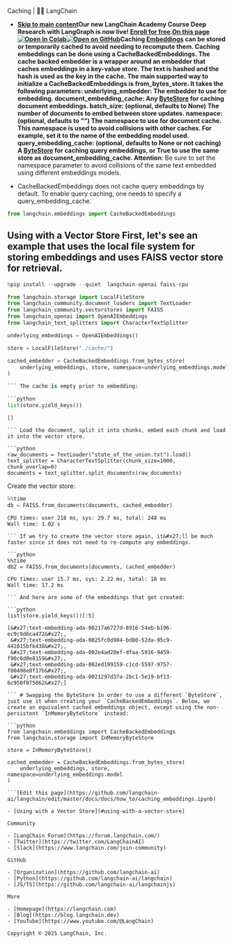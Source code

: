 Caching | 🦜️🔗 LangChain
- **[Skip to main content](#__docusaurus_skipToContent_fallback)Our new LangChain Academy Course Deep Research with LangGraph is now live! [Enroll for free](https://academy.langchain.com/courses/deep-research-with-langgraph/?utm_medium=internal&utm_source=docs&utm_campaign=q3-2025_deep-research-course_co).[On this page![Open In Colab ](https://colab.research.google.com/assets/colab-badge.svg)](https://colab.research.google.com/github/langchain-ai/langchain/blob/master/docs/docs/how_to/caching_embeddings.ipynb)[![Open on GitHub ](https://img.shields.io/badge/Open%20on%20GitHub-grey?logo=github&logoColor=white)](https://github.com/langchain-ai/langchain/blob/master/docs/docs/how_to/caching_embeddings.ipynb)Caching [Embeddings](/docs/concepts/embedding_models/) can be stored or temporarily cached to avoid needing to recompute them. Caching embeddings can be done using a CacheBackedEmbeddings. The cache backed embedder is a wrapper around an embedder that caches embeddings in a key-value store. The text is hashed and the hash is used as the key in the cache. The main supported way to initialize a CacheBackedEmbeddings is from_bytes_store. It takes the following parameters: underlying_embedder: The embedder to use for embedding. document_embedding_cache: Any [ByteStore](/docs/integrations/stores/) for caching document embeddings. batch_size: (optional, defaults to None) The number of documents to embed between store updates. namespace: (optional, defaults to "") The namespace to use for document cache. This namespace is used to avoid collisions with other caches. For example, set it to the name of the embedding model used. query_embedding_cache: (optional, defaults to None or not caching) A [ByteStore](/docs/integrations/stores/) for caching query embeddings, or True to use the same store as document_embedding_cache. Attention**: Be sure to set the namespace parameter to avoid collisions of the same text embedded using different embeddings models.

- CacheBackedEmbeddings does not cache query embeddings by default. To enable query caching, one needs to specify a query_embedding_cache.

```python
from langchain.embeddings import CacheBackedEmbeddings

```

## Using with a Vector Store[​](#using-with-a-vector-store) First, let&#x27;s see an example that uses the local file system for storing embeddings and uses FAISS vector store for retrieval.

```python
%pip install --upgrade --quiet  langchain-openai faiss-cpu

```

```python
from langchain.storage import LocalFileStore
from langchain_community.document_loaders import TextLoader
from langchain_community.vectorstores import FAISS
from langchain_openai import OpenAIEmbeddings
from langchain_text_splitters import CharacterTextSplitter

underlying_embeddings = OpenAIEmbeddings()

store = LocalFileStore("./cache/")

cached_embedder = CacheBackedEmbeddings.from_bytes_store(
    underlying_embeddings, store, namespace=underlying_embeddings.model
)

``` The cache is empty prior to embedding:

```python
list(store.yield_keys())

```

```output
[]

``` Load the document, split it into chunks, embed each chunk and load it into the vector store.

```python
raw_documents = TextLoader("state_of_the_union.txt").load()
text_splitter = CharacterTextSplitter(chunk_size=1000, chunk_overlap=0)
documents = text_splitter.split_documents(raw_documents)

```

Create the vector store:

```python
%%time
db = FAISS.from_documents(documents, cached_embedder)

```

```output
CPU times: user 218 ms, sys: 29.7 ms, total: 248 ms
Wall time: 1.02 s

``` If we try to create the vector store again, it&#x27;ll be much faster since it does not need to re-compute any embeddings.

```python
%%time
db2 = FAISS.from_documents(documents, cached_embedder)

```

```output
CPU times: user 15.7 ms, sys: 2.22 ms, total: 18 ms
Wall time: 17.2 ms

``` And here are some of the embeddings that got created:

```python
list(store.yield_keys())[:5]

```

```output
[&#x27;text-embedding-ada-00217a6727d-8916-54eb-b196-ec9c9d6ca472&#x27;,
 &#x27;text-embedding-ada-0025fc0d904-bd80-52da-95c9-441015bfb438&#x27;,
 &#x27;text-embedding-ada-002e4ad20ef-dfaa-5916-9459-f90c6d8e8159&#x27;,
 &#x27;text-embedding-ada-002ed199159-c1cd-5597-9757-f80498e8f17b&#x27;,
 &#x27;text-embedding-ada-0021297d37a-2bc1-5e19-bf13-6c950f075062&#x27;]

``` # Swapping the ByteStore In order to use a different `ByteStore`, just use it when creating your `CacheBackedEmbeddings`. Below, we create an equivalent cached embeddings object, except using the non-persistent `InMemoryByteStore` instead:

```python
from langchain.embeddings import CacheBackedEmbeddings
from langchain.storage import InMemoryByteStore

store = InMemoryByteStore()

cached_embedder = CacheBackedEmbeddings.from_bytes_store(
    underlying_embeddings, store, namespace=underlying_embeddings.model
)

```[Edit this page](https://github.com/langchain-ai/langchain/edit/master/docs/docs/how_to/caching_embeddings.ipynb)

- [Using with a Vector Store](#using-with-a-vector-store)

Community

- [LangChain Forum](https://forum.langchain.com/)
- [Twitter](https://twitter.com/LangChainAI)
- [Slack](https://www.langchain.com/join-community)

GitHub

- [Organization](https://github.com/langchain-ai)
- [Python](https://github.com/langchain-ai/langchain)
- [JS/TS](https://github.com/langchain-ai/langchainjs)

More

- [Homepage](https://langchain.com)
- [Blog](https://blog.langchain.dev)
- [YouTube](https://www.youtube.com/@LangChain)

Copyright © 2025 LangChain, Inc.